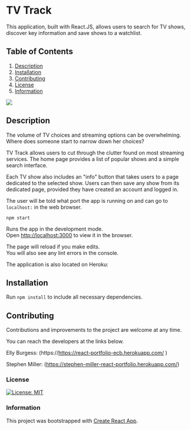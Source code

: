 # TV Track
This application, built with React.JS, allows users to search for TV shows, discover key information and save shows to a watchlist. 

## Table of Contents
1. [Description](#description)
2. [Installation](#installation)
3. [Contributing](#contributing)
4. [License](#license)
5. [Information](#information)

![](public/assets/Home.gif)

## Description
The volume of TV choices and streaming options can be overwhelming. Where does someone start to narrow down her choices?

TV Track allows users to cut through the clutter found on most streaming services. The home page provides a list of popular shows and a simple search interface. 

Each TV show also includes an "info" button that takes users to a page dedicated to the selected show. Users can then save any show from its dedicated page, provided they have created an account and logged in. 

The user will be told what port the app is running on and can go to `localhost:` in the web browser.

`npm start`

Runs the app in the development mode.<br />
Open [http://localhost:3000](http://localhost:3000) to view it in the browser.

The page will reload if you make edits.<br />
You will also see any lint errors in the console.

The application is also located on Heroku:

## Installation

Run `npm install` to include all necessary dependencies. 

## Contributing

Contributions and improvements to the project are welcome at any time. 

You can reach the developers at the links below.

Elly Burgess: (https://https://react-portfolio-ecb.herokuapp.com/
)

Stephen Miller: (https://stephen-miller-react-portfolio.herokuapp.com/)

### License
[![License: MIT](https://img.shields.io/badge/License-MIT-yellow.svg)](https://opensource.org/licenses/MIT)


### Information
This project was bootstrapped with [Create React App](https://github.com/facebook/create-react-app).